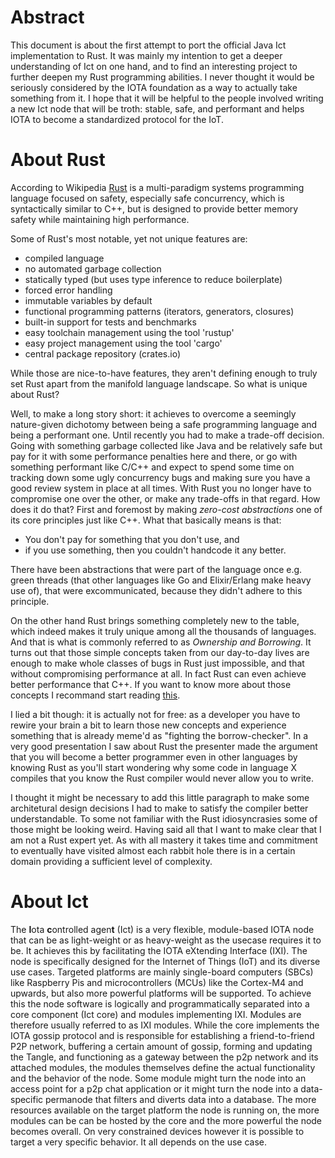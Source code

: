 # Abstract

This document is about the first attempt to port the official Java Ict implementation to Rust. It was mainly my intention to get a deeper understanding of Ict on one hand, and to find an interesting project to further deepen my Rust programming abilities. I never thought it would be seriously considered by the IOTA foundation as a way to actually take something from it. I hope that it will be helpful to the people involved writing a new Ict node that will be troth: stable, safe, and performant and helps IOTA to become a standardized protocol for the IoT.

# About Rust

According to Wikipedia [Rust](https://en.wikipedia.org/wiki/Rust_(programming_language)) is a multi-paradigm systems programming language focused on safety, especially safe concurrency, which is syntactically similar to C++, but is designed to provide better memory safety while maintaining high performance. 

Some of Rust's most notable, yet not unique features are:
* compiled language
* no automated garbage collection
* statically typed (but uses type inference to reduce boilerplate)
* forced error handling
* immutable variables by default
* functional programming patterns (iterators, generators, closures)
* built-in support for tests and benchmarks
* easy toolchain management using the tool 'rustup'
* easy project management using the tool 'cargo'
* central package repository (crates.io)

While those are nice-to-have features, they aren't defining enough to truly set Rust apart from the manifold language landscape. So what is unique about Rust? 

Well, to make a long story short: it achieves to overcome a seemingly nature-given dichotomy between being a safe programming language and being a performant one. Until recently you had to make a trade-off decision. Going with something garbage collected like Java and be relatively safe but pay for it with some performance penalties here and there, or go with something performant like C/C++ and expect to spend some time on tracking down some ugly concurrency bugs and making sure you have a good review system in place at all times. With Rust you no longer have to compromise one over the other, or make any trade-offs in that regard. How does it do that? First and foremost by making *zero-cost abstractions* one of its core principles just like C++. What that basically means is that: 

* You don't pay for something that you don't use, and
* if you use something, then you couldn't handcode it any better.

There have been abstractions that were part of the language once e.g. green threads (that other languages like Go and Elixir/Erlang make heavy use of), that were excommunicated, because they didn't adhere to this principle. 

On the other hand Rust brings something completely new to the table, which indeed makes it truly unique among all the thousands of languages. And that is what is commonly referred to as *Ownership and Borrowing*. It turns out that those simple concepts taken from our day-to-day lives are enough to make whole classes of bugs in Rust just impossible, and that without compromising performance at all. In fact Rust can even achieve better performance that C++. If you want to know more about those concepts I recommand start reading [this](https://doc.rust-lang.org/book/ch04-00-understanding-ownership.html). 

I lied a bit though: it is actually not for free: as a developer you have to rewire your brain a bit to learn those new concepts and experience something that is already meme'd as "fighting the borrow-checker". In a very good presentation I saw about Rust the presenter made the argument that you will become a better programmer even in other languages by knowing Rust as you'll start wondering why some code in language X compiles that you know the Rust compiler would never allow you to write.

I thought it might be necessary to add this little paragraph to make some architetural design decisions I had to make to satisfy the compiler better understandable. To some not familiar with the Rust idiosyncrasies some of those might be looking weird. Having said all that I want to make clear that I am not a Rust expert yet. As with all mastery it takes time and commitment to eventually have visited almost each rabbit hole there is in a certain domain providing a sufficient level of complexity.

# About Ict

The **I**ota **c**ontrolled agen**t** (Ict) is a very flexible, module-based IOTA node that can be as light-weight or as heavy-weight as the usecase requires it to be. It achieves this by facilitating the IOTA eXtending Interface (IXI). The node is specifically designed for the Internet of Things (IoT) and its diverse use cases. Targeted platforms are mainly single-board computers (SBCs) like Raspberry Pis and microcontrollers (MCUs) like the Cortex-M4 and upwards, but also more powerful platforms will be supported. To achieve this the node software is logically and programmatically separated into a core component (Ict core) and modules implementing IXI. Modules are therefore usually referred to as IXI modules. While the core implements the IOTA gossip protocol and is responsible for establishing a friend-to-friend P2P network, buffering a certain amount of gossip, forming and updating the Tangle, and functioning as a gateway between the p2p network and its attached modules, the modules themselves define the actual functionality and the behavior of the node. Some module might turn the node into an access point for a p2p chat application or it might turn the node into a data-specific permanode that filters and diverts data into a database. The more resources available on the target platform the node is running on, the more modules can be can be hosted by the core and the more powerful the node becomes overall. On very constrained devices however it is possible to target a very specific behavior. It all depends on the use case.


